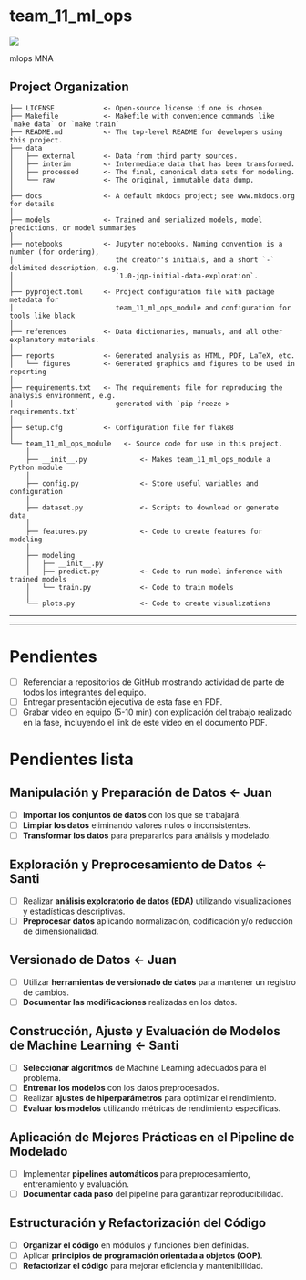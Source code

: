 # team_11_ml_ops

<a target="_blank" href="https://cookiecutter-data-science.drivendata.org/">
    <img src="https://img.shields.io/badge/CCDS-Project%20template-328F97?logo=cookiecutter" />
</a>

mlops MNA

## Project Organization

```
├── LICENSE            <- Open-source license if one is chosen
├── Makefile           <- Makefile with convenience commands like `make data` or `make train`
├── README.md          <- The top-level README for developers using this project.
├── data
│   ├── external       <- Data from third party sources.
│   ├── interim        <- Intermediate data that has been transformed.
│   ├── processed      <- The final, canonical data sets for modeling.
│   └── raw            <- The original, immutable data dump.
│
├── docs               <- A default mkdocs project; see www.mkdocs.org for details
│
├── models             <- Trained and serialized models, model predictions, or model summaries
│
├── notebooks          <- Jupyter notebooks. Naming convention is a number (for ordering),
│                         the creator's initials, and a short `-` delimited description, e.g.
│                         `1.0-jqp-initial-data-exploration`.
│
├── pyproject.toml     <- Project configuration file with package metadata for 
│                         team_11_ml_ops_module and configuration for tools like black
│
├── references         <- Data dictionaries, manuals, and all other explanatory materials.
│
├── reports            <- Generated analysis as HTML, PDF, LaTeX, etc.
│   └── figures        <- Generated graphics and figures to be used in reporting
│
├── requirements.txt   <- The requirements file for reproducing the analysis environment, e.g.
│                         generated with `pip freeze > requirements.txt`
│
├── setup.cfg          <- Configuration file for flake8
│
└── team_11_ml_ops_module   <- Source code for use in this project.
    │
    ├── __init__.py             <- Makes team_11_ml_ops_module a Python module
    │
    ├── config.py               <- Store useful variables and configuration
    │
    ├── dataset.py              <- Scripts to download or generate data
    │
    ├── features.py             <- Code to create features for modeling
    │
    ├── modeling                
    │   ├── __init__.py 
    │   ├── predict.py          <- Code to run model inference with trained models          
    │   └── train.py            <- Code to train models
    │
    └── plots.py                <- Code to create visualizations
```

--------




---

# Pendientes

- [ ] Referenciar a repositorios de GitHub mostrando actividad de parte de todos los integrantes del equipo.
- [ ] Entregar presentación ejecutiva de esta fase en PDF.
- [ ] Grabar video en equipo (5-10 min) con explicación del trabajo realizado en la fase, incluyendo el link de este video en el documento PDF.

# **Pendientes lista** 

## **Manipulación y Preparación de Datos** <- Juan
- [ ] **Importar los conjuntos de datos** con los que se trabajará.  
- [ ] **Limpiar los datos** eliminando valores nulos o inconsistentes.  
- [ ] **Transformar los datos** para prepararlos para análisis y modelado.  

## **Exploración y Preprocesamiento de Datos** <- Santi
- [ ] Realizar **análisis exploratorio de datos (EDA)** utilizando visualizaciones y estadísticas descriptivas.  
- [ ] **Preprocesar datos** aplicando normalización, codificación y/o reducción de dimensionalidad.  

## **Versionado de Datos** <- Juan
- [ ] Utilizar **herramientas de versionado de datos** para mantener un registro de cambios.  
- [ ] **Documentar las modificaciones** realizadas en los datos.  

## **Construcción, Ajuste y Evaluación de Modelos de Machine Learning** <- Santi
- [ ] **Seleccionar algoritmos** de Machine Learning adecuados para el problema.  
- [ ] **Entrenar los modelos** con los datos preprocesados.  
- [ ] Realizar **ajustes de hiperparámetros** para optimizar el rendimiento.  
- [ ] **Evaluar los modelos** utilizando métricas de rendimiento específicas.  

## **Aplicación de Mejores Prácticas en el Pipeline de Modelado**
- [ ] Implementar **pipelines automáticos** para preprocesamiento, entrenamiento y evaluación.  
- [ ] **Documentar cada paso** del pipeline para garantizar reproducibilidad.  

## **Estructuración y Refactorización del Código**
- [ ] **Organizar el código** en módulos y funciones bien definidas.  
- [ ] Aplicar **principios de programación orientada a objetos (OOP)**.  
- [ ] **Refactorizar el código** para mejorar eficiencia y mantenibilidad.  
